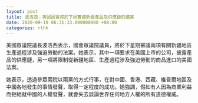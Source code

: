 ```yaml
---
layout: post
title: 波洛西：美國國會將於下周審議新疆產品及供應鏈的議案
date: 2020-09-19 06:31:33.000000000 +08:00
categories: rthk
---
```


美國眾議院議長波洛西表示，國會眾議院議員，將於下星期審議兩項有關新疆地區生產過程涉及強迫勞動的法案。她表示，其中一項要求在美國上市的公司，披露產品的供應鏈，另一項將限制從新疆地區、生產過程涉及強迫勞動的商品進口的美國法案。

她表示，透過參眾兩院以兩黨的方式行事，在對中國、香港、西藏、維吾爾地區及中國各地發生的事情發聲，取得一定程度的成功。她強調，假如有人因為商業利益而拒絕就中國的人權發聲，就會失去談論世界任何地方人權的所有道德權威。
